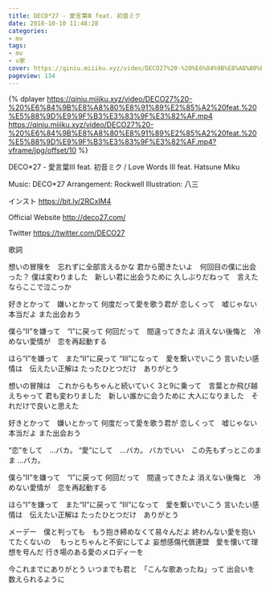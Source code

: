 ```yaml
---
title: DECO*27 - 愛言葉Ⅲ feat. 初音ミク
date: 2018-10-10 11:48:28
categories:
- mv
tags:
- mv
- v家
cover: https://qiniu.miiiku.xyz/video/DECO27%20-%20%E6%84%9B%E8%A8%80%E8%91%89%E2%85%A2%20feat.%20%E5%88%9D%E9%9F%B3%E3%83%9F%E3%82%AF.mp4?vframe/jpg/offset/10
pageview: 134
---
```


 {% dplayer https://qiniu.miiiku.xyz/video/DECO27%20-%20%E6%84%9B%E8%A8%80%E8%91%89%E2%85%A2%20feat.%20%E5%88%9D%E9%9F%B3%E3%83%9F%E3%82%AF.mp4 https://qiniu.miiiku.xyz/video/DECO27%20-%20%E6%84%9B%E8%A8%80%E8%91%89%E2%85%A2%20feat.%20%E5%88%9D%E9%9F%B3%E3%83%9F%E3%82%AF.mp4?vframe/jpg/offset/10 %} 



DECO*27 - 愛言葉Ⅲ feat. 初音ミク / Love Words III feat. Hatsune Miku

Music: DECO*27
Arrangement: Rockwell
Illustration: 八三

インスト https://bit.ly/2RCxIM4

Official Website
http://deco27.com/

Twitter
https://twitter.com/DECO27


歌詞

想いの冒険を　忘れずに全部言えるかな
君から聞きたいよ　何回目の僕に出会った？
僕は変わりました　新しい君に出会うために
久しぶりだねって　言えたならここで泣こっか

好きとかって　嫌いとかって
何度だって愛を歌う君が
恋しくって　嘘じゃない本当だよ
また出会おう

僕ら“II”を嫌って　“I”に戻って
何回だって　間違ってきたよ
消えない後悔と　冷めない愛情が　恋を再起動する

ほら“I”を嫌って　また“II”に戻って
“III”になって　愛を繋いでいこう
言いたい感情は　伝えたい正解は
たったひとつだけ　ありがとう


想いの冒険は　これからもちゃんと続いていく
3と9に乗って　言葉とか飛び越えちゃって
君も変わりました　新しい誰かに会うために
大人になりました　それだけで良いと思えた

好きとかって　嫌いとかって
何度だって愛を歌う君が
恋しくって　嘘じゃない本当だよ
また出会おう

“恋”をして　…バカ。
“愛”にして　…バカ。
バカでいい　この先もずっとこのまま
…バカ。

僕ら“II”を嫌って　“I”に戻って
何回だって　間違ってきたよ
消えない後悔と　冷めない愛情が　恋を再起動する

ほら“I”を嫌って　また“II”に戻って
“III”になって　愛を繋いでいこう
言いたい感情は　伝えたい正解は
たったひとつだけ　ありがとう


メーデー　僕と判っても　もう抱き締めなくて易々んだよ
終わんない愛を抱いてたくないの 　もっとちゃんと不安にしてよ
妄想感傷代償連盟　愛を懐いて理想を号んだ
行き場のある愛のメロディーを

今これまでにありがとう
いつまでも君と　「こんな歌あったね」って
出会いを数えられるように




